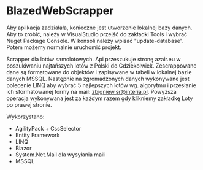# BlazedWebScrapper

Aby aplikacja zadziałała, konieczne jest utworzenie lokalnej bazy danych. Aby to zrobić, należy w VisualStudio przejść do zakładki Tools i wybrać Nuget Package Console. W konsoli należy wpisać "update-database". Potem możemy normalnie uruchomić projekt.

Scrapper dla lotów samolotowych. Api przeszukuje stronę azair.eu w poszukiwaniu najtańszych lotów z Polski do Gdziekolwiek. Zescrappowane dane są formatowane do objektów i zapisywane w tabeli w lokalnej bazie danych MSSQL. Następnie na zgromadzonych danych wykonywane jest polecenie LINQ aby wybrać 5 najlepszych lotów wg. algorytmu i przesłanie ich sformatowanej formy na mail: zbigniew.sr@interia.pl. Powyższa operacja wykonywana jest za każdym razem gdy klikniemy zakładkę Loty po prawej stronie.

Wykorzystano: 
- AgilityPack + CssSelector
- Entity Framework
- LINQ
- Blazor
- System.Net.Mail dla wysyłania maili
- MSSQL
